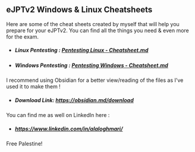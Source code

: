 
## eJPTv2 Windows & Linux Cheatsheets

 Here are some of the cheat sheets created by myself that will help you prepare for your eJPTv2.
 You can find all the things you need & even more for the exam.
 
- ##### Linux Pentesting :  [Pentesting Linux - Cheatsheet.md](https://github.com/LoghmariAla/eJPTv2/blob/f888e6602fceb6eed795b36dd69c9e1eb5cdd32f/Pentesting%20Linux%20-%20Cheatsheet.md)
- ##### Windows Pentesting : [Pentesting Windows - Cheatsheet.md](https://github.com/LoghmariAla/eJPTv2/blob/f888e6602fceb6eed795b36dd69c9e1eb5cdd32f/Pentesting%20Windows%20-%20Cheatsheet.md)

I recommend using Obsidian for a better view/reading of the files as I've used it to make them !
- ##### Download Link: https://obsidian.md/download

You can find me as well on LinkedIn here : 
- ##### https://www.linkedin.com/in/alaloghmari/

Free Palestine!
